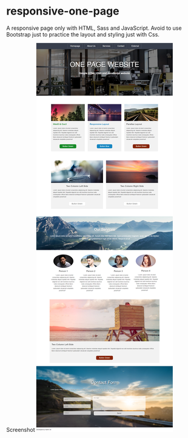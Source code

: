 # responsive-one-page
A responsive page only with HTML, Sass and JavaScript. Avoid to use Bootstrap just to practice the layout and styling just with Css.

Screenshot
![Screenshot](screencapture.png)
